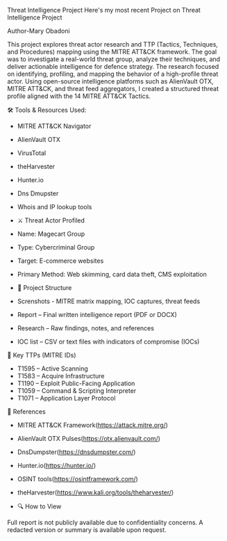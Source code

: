 Threat Intelligence Project
Here's my most recent Project on Threat Intelligence Project

Author-Mary Obadoni

This project explores threat actor research and TTP (Tactics, Techniques, and Procedures) mapping using the MITRE ATT&CK framework. The goal was to investigate a real-world threat group, analyze their techniques, and deliver actionable intelligence for defence strategy.
The research focused on identifying, profiling, and mapping the behavior of a high-profile threat actor. Using open-source intelligence platforms such as AlienVault OTX, MITRE ATT&CK, and threat feed aggregators, I created a structured threat profile aligned with the 14 MITRE ATT&CK Tactics.

🛠 Tools & Resources Used:

- MITRE ATT&CK Navigator
- AlienVault OTX
- VirusTotal
- theHarvester
- Hunter.io
- Dns Dmupster
- Whois and IP lookup tools

- ⚔️ Threat Actor Profiled
- Name: Magecart Group 
- Type: Cybercriminal Group
- Target: E-commerce websites  
- Primary Method: Web skimming, card data theft, CMS exploitation

- 📁 Project Structure
- Screnshots - MITRE matrix mapping, IOC captures, threat feeds
- Report – Final written intelligence report (PDF or DOCX)
- Research – Raw findings, notes, and references
- IOC list – CSV or text files with indicators of compromise (IOCs)

🧩 Key TTPs (MITRE IDs)

- T1595 – Active Scanning  
- T1583 – Acquire Infrastructure  
- T1190 – Exploit Public-Facing Application  
- T1059 – Command & Scripting Interpreter  
- T1071 – Application Layer Protocol

📎 References

- MITRE ATT&CK Framework(https://attack.mitre.org/)
- AlienVault OTX Pulses(https://otx.alienvault.com/)
- DnsDumpster(https://dnsdumpster.com/) 
- Hunter.io(https://hunter.io/)  
- OSINT tools(https://osintframework.com/)
- theHarvester(https://www.kali.org/tools/theharvester/)

- 🔍 How to View

Full report is not publicly available due to confidentiality concerns. A redacted version or summary is available upon request.
